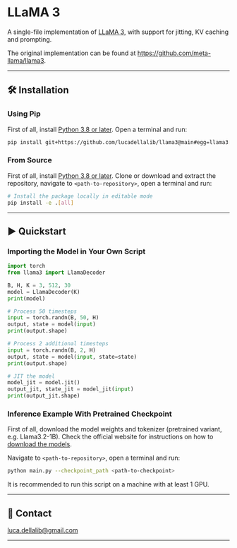 # LLaMA 3

A single-file implementation of [LLaMA 3](https://arxiv.org/abs/2407.21783), with support for jitting, KV caching and prompting.

The original implementation can be found at https://github.com/meta-llama/llama3.

---------------------------------------------------------------------------------------------------------

## 🛠️️ Installation

### Using Pip

First of all, install [Python 3.8 or later](https://www.python.org). Open a terminal and run:

```bash
pip install git+https://github.com/lucadellalib/llama3@main#egg=llama3[all]
```

### From Source

First of all, install [Python 3.8 or later](https://www.python.org).
Clone or download and extract the repository, navigate to `<path-to-repository>`, open a terminal and run:

```bash
# Install the package locally in editable mode
pip install -e .[all]
```

---------------------------------------------------------------------------------------------------------

## ▶️ Quickstart

### Importing the Model in Your Own Script

```python
import torch
from llama3 import LlamaDecoder

B, H, K = 3, 512, 30
model = LlamaDecoder(K)
print(model)

# Process 50 timesteps
input = torch.randn(B, 50, H)
output, state = model(input)
print(output.shape)

# Process 2 additional timesteps
input = torch.randn(B, 2, H)
output, state = model(input, state=state)
print(output.shape)

# JIT the model
model_jit = model.jit()
output_jit, state_jit = model_jit(input)
print(output_jit.shape)
```

### Inference Example With Pretrained Checkpoint

First of all, download the model weights and tokenizer (pretrained variant, e.g. Llama3.2-1B). Check the official
website for instructions on how to [download the models](https://github.com/meta-llama/llama3#download).

Navigate to `<path-to-repository>`, open a terminal and run:

```bash
python main.py --checkpoint_path <path-to-checkpoint>
```

It is recommended to run this script on a machine with at least 1 GPU.

---------------------------------------------------------------------------------------------------------

## 📧 Contact

[luca.dellalib@gmail.com](mailto:luca.dellalib@gmail.com)

---------------------------------------------------------------------------------------------------------